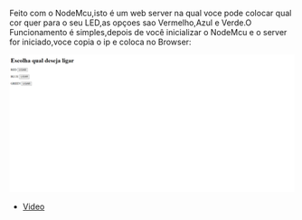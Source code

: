 Feito com o NodeMcu,isto é um web server na qual voce pode colocar qual cor quer para o seu LED,as opçoes sao Vermelho,Azul e Verde.O Funcionamento é simples,depois de você inicializar o NodeMcu e o server for iniciado,voce copia o ip e coloca no Browser:

<img src="NodeMcu/Interface_Client_Servidor/Imagens/InterfaceHtml.png" width = '700px'>

* [Video](https://youtu.be/_kzFP6dwS64)
